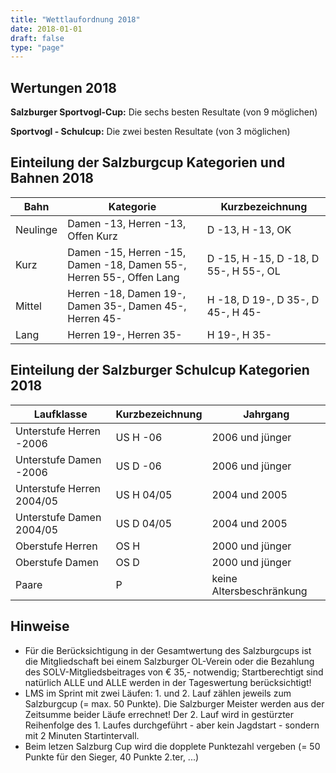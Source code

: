 ```yaml
---
title: "Wettlaufordnung 2018"
date: 2018-01-01
draft: false
type: "page"
---
```


## Wertungen 2018

**Salzburger Sportvogl-Cup:** Die sechs besten Resultate (von 9 möglichen)

**Sportvogl - Schulcup:** Die zwei besten Resultate (von 3 möglichen)

## Einteilung der Salzburgcup Kategorien und Bahnen 2018

<table class="uk-table uk-table-divider uk-table-striped">
    <thead>
        <tr>
            <th>Bahn</th>
            <th>Kategorie</th>
            <th>Kurzbezeichnung</th>
        </tr>
    </thead>
    <tbody>
        <tr>
            <td>Neulinge</td>
            <td>Damen -13, Herren -13, Offen Kurz</td>
            <td>D -13, H -13, OK</td>
        </tr>
        <tr>
            <td>Kurz</td>
            <td>Damen -15, Herren -15, Damen -18, Damen 55-, Herren 55-, Offen Lang</td>
            <td>D -15, H -15, D -18, D 55-, H 55-, OL</td>
        </tr>
        <tr>
            <td>Mittel</td>
            <td>Herren -18, Damen 19-, Damen 35-, Damen 45-, Herren 45-</td>
            <td>H -18, D 19-, D 35-, D 45-, H 45-</td>
        </tr>
        <tr>
            <td>Lang</td>
            <td>Herren 19-, Herren 35-</td>
            <td>H 19-, H 35-</td>
        </tr>
    </tbody>
</table>

## Einteilung der Salzburger Schulcup Kategorien 2018

<table class="uk-table uk-table-divider uk-table-striped">
    <thead>
        <tr>
            <th>Laufklasse</th>
            <th>Kurzbezeichnung</th>
            <th>Jahrgang</th>
        </tr>
    </thead>
    <tbody>
        <tr>
            <td>Unterstufe Herren -2006</td>
            <td>US H -06</td>
            <td>2006 und jünger</td>
        </tr>
        <tr>
            <td>Unterstufe Damen -2006</td>
            <td>US D -06</td>
            <td>2006 und jünger</td>
        </tr>
        <tr>
            <td>Unterstufe Herren 2004/05</td>
            <td>US H 04/05</td>
            <td>2004 und 2005</td>
        </tr>
        <tr>
            <td>Unterstufe Damen 2004/05</td>
            <td>US D 04/05</td>
            <td>2004 und 2005</td>
        </tr>
        <tr>
            <td>Oberstufe Herren</td>
            <td>OS H</td>
            <td>2000 und jünger</td>
        </tr>
        <tr>
            <td>Oberstufe Damen</td>
            <td>OS D</td>
            <td>2000 und jünger</td>
        </tr>
        <tr>
            <td>Paare</td>
            <td>P</td>
            <td>keine Altersbeschränkung</td>
        </tr>
    </tbody>
</table>

## Hinweise

- Für die Berücksichtigung in der Gesamtwertung des Salzburgcups ist die Mitgliedschaft bei einem Salzburger OL-Verein oder die Bezahlung des SOLV-Mitgliedsbeitrages von € 35,- notwendig; Startberechtigt sind natürlich ALLE und ALLE werden in der Tageswertung berücksichtigt!
- LMS im Sprint mit zwei Läufen: 1. und 2. Lauf zählen jeweils zum Salzburgcup (= max. 50 Punkte). Die Salzburger Meister werden aus der Zeitsumme beider Läufe errechnet! Der 2. Lauf wird in gestürzter Reihenfolge des 1. Laufes durchgeführt - aber kein Jagdstart - sondern mit 2 Minuten Startintervall.
- Beim letzen Salzburg Cup wird die dopplete Punktezahl vergeben (= 50 Punkte für den Sieger, 40 Punkte 2.ter, ...)
